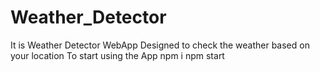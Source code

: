 # Weather_Detector
It is Weather Detector WebApp Designed to check the weather based on your location
To start using the App
npm i
npm start

